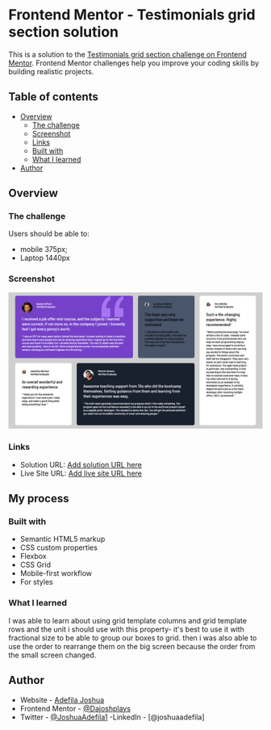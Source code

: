 # Frontend Mentor - Testimonials grid section solution

This is a solution to the [Testimonials grid section challenge on Frontend Mentor](https://www.frontendmentor.io/challenges/testimonials-grid-section-Nnw6J7Un7). Frontend Mentor challenges help you improve your coding skills by building realistic projects. 

## Table of contents

- [Overview](#overview)
  - [The challenge](#the-challenge)
  - [Screenshot](#screenshot)
  - [Links](#links)
  - [Built with](#built-with)
  - [What I learned](#what-i-learned)
- [Author](#author)


## Overview

### The challenge

Users should be able to:

- mobile 375px;
- Laptop 1440px

### Screenshot

![](./images/project-screenshot.png)


### Links

- Solution URL: [Add solution URL here](https://your-solution-url.com)
- Live Site URL: [Add live site URL here](https://your-live-site-url.com)

## My process

### Built with

- Semantic HTML5 markup
- CSS custom properties
- Flexbox
- CSS Grid
- Mobile-first workflow
- For styles


### What I learned

I was able to learn about using grid template columns and grid template rows and the unit i should use with this property- it's best to use it with fractional size to be able to group our boxes to grid. then i was also able to use the order to rearrange them on the big screen because the order from the small screen changed.


## Author

- Website - [Adefila Joshua](https://www.your-site.com)
- Frontend Mentor - [@Dajoshplays](https://www.frontendmentor.io/profile/yourusername)
- Twitter - [@JoshuaAdefila1](https://www.twitter.com/yourusername)
-LinkedIn - [@joshuaadefila]
